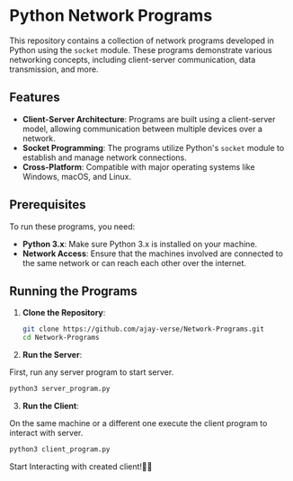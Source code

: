 # Python Network Programs

This repository contains a collection of network programs developed in Python using the `socket` module. These programs demonstrate various networking concepts, including client-server communication, data transmission, and more.

## Features

- **Client-Server Architecture**: Programs are built using a client-server model, allowing communication between multiple devices over a network.
- **Socket Programming**: The programs utilize Python's `socket` module to establish and manage network connections.
- **Cross-Platform**: Compatible with major operating systems like Windows, macOS, and Linux.

## Prerequisites

To run these programs, you need:

- **Python 3.x**: Make sure Python 3.x is installed on your machine.
- **Network Access**: Ensure that the machines involved are connected to the same network or can reach each other over the internet.

## Running the Programs

1. **Clone the Repository**:

   ```bash
   git clone https://github.com/ajay-verse/Network-Programs.git
   cd Network-Programs
   ```
2. **Run the Server**:

First, run any server program to start server.
```bash
python3 server_program.py
```
3. **Run the Client**:

On the same machine or a different one execute the client program to interact with server.
```bash
python3 client_program.py
```

Start Interacting with created client!🥳🥳
